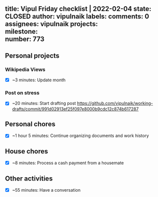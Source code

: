 title:	Vipul Friday checklist | 2022-02-04
state:	CLOSED
author:	vipulnaik
labels:	
comments:	0
assignees:	vipulnaik
projects:	
milestone:	
number:	773
--
## Personal projects

### Wikipedia Views

- [x] ~3 minutes: Update month

### Post on stress

- [x] ~20 minutes: Start drafting post https://github.com/vipulnaik/working-drafts/commit/991d02913ef25f097e8000b9cdc12c874b617287
## Personal chores

- [x] ~1 hour 5 minutes: Continue organizing documents and work history

## House chores

- [x] ~8 minutes: Process a cash payment from a housemate

## Other activities

- [x] ~55 minutes: Have a conversation
